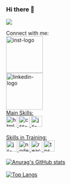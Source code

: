 ### Hi there 👋

<img src="https://readme-typing-svg.herokuapp.com/?color=F44336&size=35&center=true&vCenter=true&width=900&lines=Hi Hy+everyone!!+Welcome!! I'm Guilherme+Campos+I'm+a+FullStack+Developer;Be+Welcome!+:%29">

Connect with me: 
<br>
<a href="https://www.instagram.com/guilhermemc.ampos/"> <img src="https://img.shields.io/badge/Instagram-E4405F?style=for-the-badge&logo=instagram&logoColor=white" alt="inst-logo" width="100px">
<br>
<a href="www.linkedin.com/in/guilherme-martins-campos"> <img src="https://img.shields.io/badge/LinkedIn-0077B5?style=for-the-badge&logo=linkedin&logoColor=white" alt="linkedin-logo" width="100px">
<br>
Main Skills:
<br>
<img src="https://github.com/guilhermecampos-dev/guilhermecampos-dev/assets/157999298/670b5239-cc75-4804-afc9-94f2db9b0e65" alt="html-logo" width="30px">
<img src="https://github.com/guilhermecampos-dev/guilhermecampos-dev/assets/157999298/f7c0dca5-083c-45bc-9a65-3d79ef54d155" alt="css-logo" width="30px">
<img src="https://github.com/guilhermecampos-dev/guilhermecampos-dev/assets/157999298/ca53bdec-fc83-499d-b08c-c980b03a7a48" alt="js-logo" width="30px">
<br>
<br>
Skills in Training:
<br>
<img src="https://github.com/guilhermecampos-dev/guilhermecampos-dev/assets/157999298/ca53bdec-fc83-499d-b08c-c980b03a7a48" alt="js-logo" width="30px">
<img src="https://www.svgrepo.com/show/452075/node-js.svg" alt="node.js" width="30px">
<img src="https://www.svgrepo.com/show/355190/reactjs.svg" alt="react" width="30px">
<img src="https://www.svgrepo.com/show/439022/typescript.svg" alt="tps" width="30px">
<br>
<br>
![Anurag's GitHub stats](https://github-readme-stats.vercel.app/api?username=guilhermecampos-dev&show_icons=true&theme=dark)
<br>
<br>
[![Top Langs](https://github-readme-stats.vercel.app/api/top-langs/?username=guilhermecampos-dev&layout=pie)](https://github.com/anuraghazra/github-readme-stats)


<!--
**guilhermecampos-dev/guilhermecampos-dev** is a ✨ _special_ ✨ repository because its `README.md` (this file) appears on your GitHub profile.

Here are some ideas to get you started:

- 🔭 I’m currently working on ...
- 🌱 I’m currently learning ...
- 👯 I’m looking to collaborate on ...
- 🤔 I’m looking for help with ...
- 💬 Ask me about ...
- 📫 How to reach me: ...
- 😄 Pronouns: ...
- ⚡ Fun fact: ...
-->
